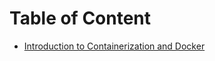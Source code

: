 # Table of Content

* [Introduction to Containerization and Docker](introduction-to-containerization-and-docker.md)